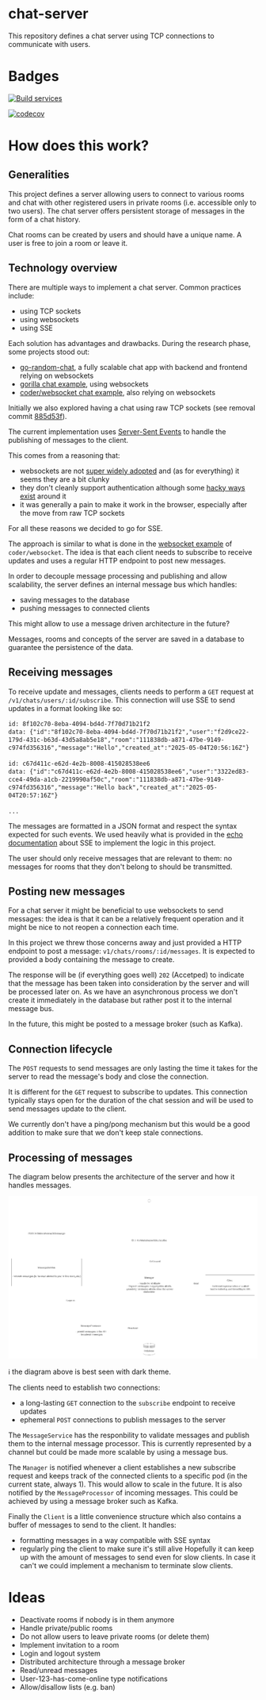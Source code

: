# chat-server

This repository defines a chat server using TCP connections to communicate with users.

# Badges

[![Build services](https://github.com/Knoblauchpilze/chat-server/actions/workflows/build-and-push.yml/badge.svg)](https://github.com/Knoblauchpilze/chat-server/actions/workflows/build-and-push.yml)

[![codecov](https://codecov.io/gh/Knoblauchpilze/chat-server/graph/badge.svg?token=0ABFMO9WVY)](https://codecov.io/gh/Knoblauchpilze/chat-server)

# How does this work?

## Generalities

This project defines a server allowing users to connect to various rooms and chat with other registered users in private rooms (i.e. accessible only to two users). The chat server offers persistent storage of messages in the form of a chat history.

Chat rooms can be created by users and should have a unique name. A user is free to join a room or leave it.

## Technology overview

There are multiple ways to implement a chat server. Common practices include:

- using TCP sockets
- using websockets
- using SSE

Each solution has advantages and drawbacks. During the research phase, some projects stood out:

- [go-random-chat](https://github.com/minghsu0107/go-random-chat), a fully scalable chat app with backend and frontend relying on websockets
- [gorilla chat example](https://github.com/gorilla/websocket/tree/main/examples/chat), using websockets
- [coder/websocket chat example](https://github.com/coder/websocket/blob/master/internal/examples/chat/chat.go), also relying on websockets

Initially we also explored having a chat using raw TCP sockets (see removal commit [885d53f](https://github.com/Knoblauchpilze/chat-server/commit/885d53fd49c0afcf6d868fa9eba494b4eca79202)).

The current implementation uses [Server-Sent Events](https://developer.mozilla.org/en-US/docs/Web/API/Server-sent_events/Using_server-sent_events) to handle the publishing of messages to the client.

This comes from a reasoning that:

- websockets are not [super widely adopted](https://stackoverflow.com/questions/28582935/does-http-2-make-websockets-obsolete) and (as for everything) it seems they are a bit clunky
- they don't cleanly support authentication although some [hacky ways exist](https://stackoverflow.com/questions/4361173/http-headers-in-websockets-client-api) around it
- it was generally a pain to make it work in the browser, especially after the move from raw TCP sockets

For all these reasons we decided to go for SSE.

The approach is similar to what is done in the [websocket example](https://github.com/coder/websocket/blob/master/internal/examples/chat/chat.go#L114) of `coder/websocket`. The idea is that each client needs to subscribe to receive updates and uses a regular HTTP endpoint to post new messages.

In order to decouple message processing and publishing and allow scalability, the server defines an internal message bus which handles:

- saving messages to the database
- pushing messages to connected clients

This might allow to use a message driven architecture in the future?

Messages, rooms and concepts of the server are saved in a database to guarantee the persistence of the data.

## Receiving messages

To receive update and messages, clients needs to perform a `GET` request at `/v1/chats/users/:id/subscribe`. This connection will use SSE to send updates in a format looking like so:

```
id: 8f102c70-8eba-4094-bd4d-7f70d71b21f2
data: {"id":"8f102c70-8eba-4094-bd4d-7f70d71b21f2","user":"f2d9ce22-179d-431c-b63d-43d5a8ab5e18","room":"111838db-a871-47be-9149-c974fd356316","message":"Hello","created_at":"2025-05-04T20:56:16Z"}

id: c67d411c-e62d-4e2b-8008-415028538ee6
data: {"id":"c67d411c-e62d-4e2b-8008-415028538ee6","user":"3322ed83-cce4-49da-a1cb-2219990af50c","room":"111838db-a871-47be-9149-c974fd356316","message":"Hello back","created_at":"2025-05-04T20:57:16Z"}

...
```

The messages are formatted in a JSON format and respect the syntax expected for such events. We used heavily what is provided in the [echo documentation](https://echo.labstack.com/docs/cookbook/sse) about SSE to implement the logic in this project.

The user should only receive messages that are relevant to them: no messages for rooms that they don't belong to should be transmitted.

## Posting new messages

For a chat server it might be beneficial to use websockets to send messages: the idea is that it can be a relatively frequent operation and it might be nice to not reopen a connection each time.

In this project we threw those concerns away and just provided a HTTP endpoint to post a message: `v1/chats/rooms/:id/messages`. It is expected to provided a body containing the message to create.

The response will be (if everything goes well) `202` (Accetped) to indicate that the message has been taken into consideration by the server and will be processed later on. As we have an asynchronous process we don't create it immediately in the database but rather post it to the internal message bus.

In the future, this might be posted to a message broker (such as Kafka).

## Connection lifecycle

The `POST` requests to send messages are only lasting the time it takes for the server to read the message's body and close the connection.

It is different for the `GET` request to subscribe to updates. This connection typically stays open for the duration of the chat session and will be used to send messages update to the client.

We currently don't have a ping/pong mechanism but this would be a good addition to make sure that we don't keep stale connections.

## Processing of messages

The diagram below presents the architecture of the server and how it handles messages.

![Server architecture](resources/server-architecture.png)

ℹ️ the diagram above is best seen with dark theme.

The clients need to establish two connections:

- a long-lasting `GET` connection to the `subscribe` endpoint to receive updates
- ephemeral `POST` connections to publish messages to the server

The `MessageService` has the responbility to validate messages and publish them to the internal message processor. This is currently represented by a channel but could be made more scalable by using a message bus.

The `Manager` is notified whenever a client establishes a new subscribe request and keeps track of the connected clients to a specific pod (in the current state, always 1). This would allow to scale in the future. It is also notified by the `MessageProcessor` of incoming messages. This could be achieved by using a message broker such as Kafka.

Finally the `Client` is a little convenience structure which also contains a buffer of messages to send to the client. It handles:

- formatting messages in a way compatible with SSE syntax
- regularly ping the client to make sure it's still alive
  Hopefully it can keep up with the amount of messages to send even for slow clients. In case it can't we could implement a mechanism to terminate slow clients.

# Ideas

- Deactivate rooms if nobody is in them anymore
- Handle private/public rooms
- Do not allow users to leave private rooms (or delete them)
- Implement invitation to a room
- Login and logout system
- Distributed architecture through a message broker
- Read/unread messages
- User-123-has-come-online type notifications
- Allow/disallow lists (e.g. ban)
